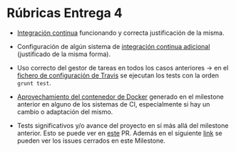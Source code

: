 # Rúbricas Entrega 4

- [Integración continua](integracion_continua.md) funcionando y correcta justificación de la misma.

- Configuración de algún sistema de [integración continua adicional](integracion_continua_adicional.md) 
(justificado de la misma forma).

- Uso correcto del gestor de tareas en todos los casos anteriores -> en el [fichero de configuración de Travis](https://github.com/cecimerelo/VizYourData/blob/main/.travis.yml) 
se ejecutan los tests con la orden `grunt test`.

- [Aprovechamiento del contenedor de Docker](aprovechamiento_docker.md) generado en el milestone anterior en alguno de 
los sistemas de CI, especialmente si hay un cambio o adaptación del mismo.

- Tests significativos y/o avance del proyecto en sí más allá del milestone anterior. Esto se puede ver en 
[este](https://github.com/cecimerelo/VizYourData/pull/37) PR. Además en el siguiente [link](https://github.com/cecimerelo/VizYourData/milestone/4?closed=1)
se pueden ver los issues cerrados en este Milestone.
